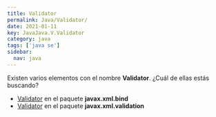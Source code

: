 ```yaml
---
title: Validator
permalink: Java/Validator/
date: 2021-01-11
key: JavaJava.V.Validator
category: java
tags: ['java se']
sidebar: 
  nav: java
---
```


Existen varios elementos con el nombre **Validator**. ¿Cuál de ellas estás buscando?
<ul>
<li><a href="/Java/Validator-javax-xml-bind/">Validator</a> en el paquete <strong>javax.xml.bind</strong></li>
<li><a href="/Java/Validator-javax-xml-validation/">Validator</a> en el paquete <strong>javax.xml.validation</strong></li>
<ul>

